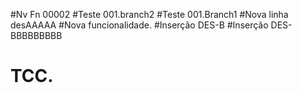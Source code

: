 #Nv Fn 00002
#Teste 001.branch2
#Teste 001.Branch1
#Nova linha desAAAAA
#Nova funcionalidade.
#Inserção DES-B
#Inserção DES-BBBBBBBBB
# TCC.
